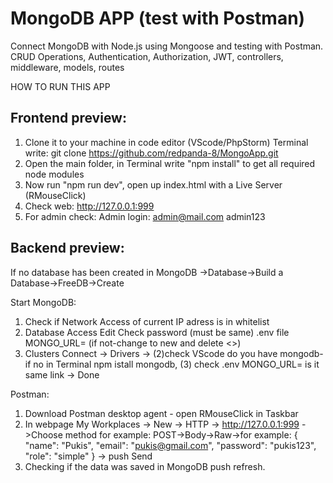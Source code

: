 # MongoDB APP (test with Postman)
Connect MongoDB with Node.js using Mongoose and testing with Postman.
CRUD Operations, Authentication, Authorization, JWT, controllers, middleware, models, routes

HOW TO RUN THIS APP

## Frontend preview:
1. Clone it to your machine in code editor (VScode/PhpStorm) Terminal write:
    git clone https://github.com/redpanda-8/MongoApp.git
2. Open the main folder, in Terminal write "npm install" to get all required node modules
3. Now run "npm run dev", open up index.html with a Live Server (RMouseClick)
4. Check web:  http://127.0.0.1:999
5. For admin check: Admin login:    admin@mail.com      admin123

## Backend preview:
If no database has been created in MongoDB ->Database->Build a Database->FreeDB->Create

Start MongoDB:
1. Check if Network Access of current IP adress is in whitelist
2. Database Access Edit Check password (must be same) .env file MONGO_URL= (if not-change to new <new> and delete <>)
3. Clusters Connect -> Drivers -> (2)check VScode do you have mongodb-if no in Terminal npm istall mongodb, (3) check .env MONGO_URL= is it same link -> Done

Postman:
1. Download Postman desktop agent - open RMouseClick in Taskbar
2. In webpage My Workplaces -> New -> HTTP -> http://127.0.0.1:999 ->Choose method
for example: POST->Body->Raw->for example:
{
    "name": "Pukis",
    "email": "pukis@gmail.com",
    "password": "pukis123",
    "role": "simple"
}
-> push Send
3. Checking if the data was saved in MongoDB push refresh.
